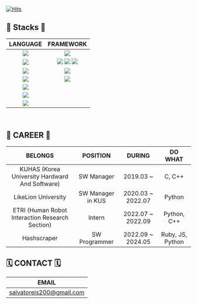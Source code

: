 [![Hits](https://hits.seeyoufarm.com/api/count/incr/badge.svg?url=https%3A%2F%2Fgithub.com%2Fjohn9803&count_bg=%2360BDEB&title_bg=%23131212&icon=linux.svg&icon_color=%23E7E7E7&title=Hits%21&edge_flat=false)](https://hits.seeyoufarm.com)


## 🙈 Stacks 🙈 ##

| **LANGUAGE** |**FRAMEWORK** |
| :---: | :---: |
| <img src="https://img.shields.io/badge/Ruby-CC342D?style=for-the-badge&logo=Ruby&logoColor=white"/> | <img src="https://img.shields.io/badge/rubyonrails-CC0000?style=for-the-badge&logo=RubyOnRails&logoColor=lightred"/> |
| <img src="https://img.shields.io/badge/Python-3776AB?style=for-the-badge&logo=Python&logoColor=white"/> | <img src="https://img.shields.io/badge/Django-092E20?style=for-the-badge&logo=Django&logoColor=white"/> <img src="https://img.shields.io/badge/Keras-D00000?style=for-the-badge&logo=Keras&logoColor=white"/> <img src="https://img.shields.io/badge/PyTorch-EE4C2C?style=for-the-badge&logo=PyTorch&logoColor=white"/> |
| <img src="https://img.shields.io/badge/StyleSheet-1572B6?style=for-the-badge&logo=CSS3&logoColor=white"/> | <img src="https://img.shields.io/badge/TailwindCSS-06B6D4?style=for-the-badge&logo=TailwindCSS&logoColor=white"/> |
| <img src="https://img.shields.io/badge/JavaScript-F7DF1E?style=for-the-badge&logo=JavaScript&logoColor=white"/> | <img src="https://img.shields.io/badge/Stimulus-77E8B9?style=for-the-badge&logo=Stimulus&logoColor=white"/> |
|  <img src="https://img.shields.io/badge/C-A8B9CC?style=for-the-badge&logo=C&logoColor=white"/>    |   | 
| <img src="https://img.shields.io/badge/C++-00599C?style=for-the-badge&logo=Cplusplus&logoColor=white"/> |  |
| <img src="https://img.shields.io/badge/Java-007396?style=for-the-badge&logo=JAVA&logoColor=white"/> |  |



<br>


## 🎢 CAREER 🎢 ##
| **BELONGS** |**POSITION** | **DURING** |  **DO WHAT** | 
| :---: | :---: | :---: | :---: |
| KUHAS (Korea University Hardward And Software)    | SW Manager | 2019.03 ~ | C, C++ |
| LikeLion University | SW Manager in KUS | 2020.03 ~ 2022.07 | Python |
| ETRI (Human Robot Interaction Research Section) | Intern | 2022.07 ~ 2022.09 | Python, C++ |
| Hashscraper | SW Programmer | 2022.09 ~ 2024.05 | Ruby, JS, Python  |


##  🗓 CONTACT 🗓 ##
| **EMAIL** |
| :---: |
| salvatoreis200@gmail.com | 




